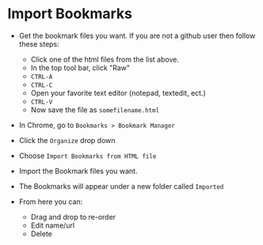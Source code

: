 Import Bookmarks
===========

- Get the bookmark files you want. If you are not a github user then follow these steps:
    - Click one of the html files from the list above.
    - In the top tool bar, click "Raw"
    - `CTRL-A`
    - `CTRL-C`
    - Open your favorite text editor (notepad, textedit, ect.)
    - `CTRL-V`
    - Now save the file as `somefilename.html`


- In Chrome, go to `Bookmarks > Bookmark Manager`
- Click the `Organize` drop down
- Choose `Import Bookmarks from HTML file`
- Import the Bookmark files you want.
- The Bookmarks will appear under a new folder called `Imported`
- From here you can:
    - Drag and drop to re-order
    - Edit name/url
    - Delete
